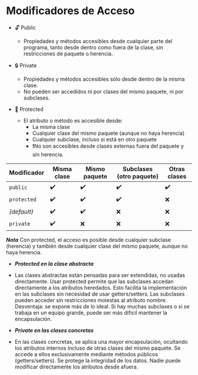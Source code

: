# Modificadores de Acceso

- 🔓 Public
  - Propiedades y métodos accesibles desde cualquier parte del programa, tanto desde dentro como fuera de la clase, sin restricciones de paquete o herencia.

- 🔒 Private
  - Propiedades y métodos accesibles sólo desde dentro de la misma clase.
  - No pueden ser accedidos ni por clases del mismo paquete, ni por subclases.

- 🔐 Protected
  - El atributo o método es accesible desde:
    - La misma clase
    - Cualquier clase del mismo paquete (aunque no haya herencia)
    - Cualquier subclase, incluso si está en otro paquete
    - ❗No son accesibles desde clases externas fuera del paquete y sin herencia.

| Modificador  | Misma clase | Mismo paquete | Subclases (otro paquete) | Otras clases |
|--------------|-------------|----------------|---------------------------|---------------|
| `public`     | ✔️          | ✔️             | ✔️                        | ✔️            |
| `protected`  | ✔️          | ✔️             | ✔️                        | ❌            |
| *(default)*  | ✔️          | ✔️             | ❌                        | ❌            |
| `private`    | ✔️          | ❌             | ❌                        | ❌            |

***Nota***
Con protected, el acceso es posible desde cualquier subclase (herencia) y también desde cualquier clase del mismo paquete, aunque no haya herencia.

- ***Protected en la clase abstracta***
- Las clases abstractas están pensadas para ser extendidas, no usadas directamente. Usar protected permite que las subclases accedan directamente a los atributos heredados. Esto facilita la implementación en las subclases sin necesidad de usar getters/setters. Las subclases pueden acceder sin restricciones molestas al atributo nombre. Desventaja: se expone más de lo ideal. Si hay muchas subclases o si se trabaja en un equipo grande, puede ser más difícil mantener la encapsulación.

- ***Private en las clases concretas***
- En las clases concretas, se aplica una mayor encapsulación, ocultando los atributos internos incluso de otras clases del mismo paquete. Se accede a ellos exclusivamente mediante métodos públicos (getters/setters). Se protege la integridad de los datos. Nadie puede modificar directamente los atributos desde afuera.
